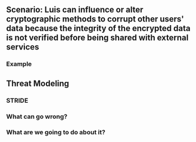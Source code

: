 ## Scenario: Luis can influence or alter cryptographic methods to corrupt other users' data because the integrity of the encrypted data is not verified before being shared with external services

### Example

## Threat Modeling

### STRIDE

### What can go wrong?

### What are we going to do about it?